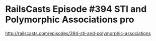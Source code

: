 # RailsCasts Episode #394 STI and Polymorphic Associations pro

http://railscasts.com/episodes/394-sti-and-polymorphic-associations
